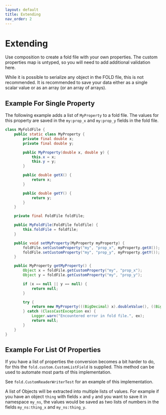 ```yaml
---
layout: default
title: Extending
nav_order: 2
---
```


# Extending

Use composition to create a fold file with your own properties. The custom properties map is untyped, so you will need
to add additional validation here.

While it is possible to serialize any object in the FOLD file, this is not recommended. It is recommended to save your
data either as a single scalar value or as an array (or an array of arrays).

## Example For Single Property

The following example adds a list of `MyProperty` to a fold file. The values for this property are saved in
the `my:prop_x` and `my:prop_y` fields in the fold file.

```java
class MyFoldFile {
    public static class MyProperty {
        private final double x;
        private final double y;

        public MyProperty(double x, double y) {
            this.x = x;
            this.y = y;
        }

        public double getX() {
            return x;
        }

        public double getY() {
            return y;
        }
    }

    private final FoldFile foldFile;

    public MyFoldFile(FoldFile foldfile) {
        this.foldFile = foldfile;
    }

    public void setMyProperty(MyProperty myProperty) {
        foldFile.setCustomProperty("my", "prop_x", myProperty.getX());
        foldFile.setCustomProperty("my", "prop_y", myProperty.getY());
    }

    public MyProperty getMyProperty() {
        Object x = foldFile.getCustomProperty("my", "prop_x");
        Object y = foldFile.getCustomProperty("my", "prop_y");

        if (x == null || y == null) {
            return null;
        }

        try {
            return new MyProperty(((BigDecimal) x).doubleValue(), ((BigDecimal) y).doubleValue());
        } catch (ClassCastException ex) {
            Logger.warn("Encountered error in fold file.", ex);
            return null;
        }
    }
}
```

## Example For List Of Properties

If you have a list of properties the conversion becomes a bit harder to do, for this the `fold.custom.CustomListField`
is supplied. This method can be used to automate most parts of this implementation.

See `fold.CustomReaderWriterTest` for an example of this implementation.

A list of Objects will be extracted into multiple lists of values. For example if you have an object `thing` with
fields `x` and `y` and you want to save it in namespace `my_ns`, the values would be saved as two lists of numbers in
the fields `my_ns:thing_x` and `my_ns:thing_y`.  